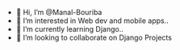 - 👋 Hi, I’m @Manal-Bouriba
- 👀 I’m interested in Web dev and mobile apps..
- 🌱 I’m currently learning Django..
- 💞️ I’m looking to collaborate on Django Projects

<!---
Manal-Bouriba/Manal-Bouriba is a ✨ special ✨ repository because its `README.md` (this file) appears on your GitHub profile.
You can click the Preview link to take a look at your changes.
--->
